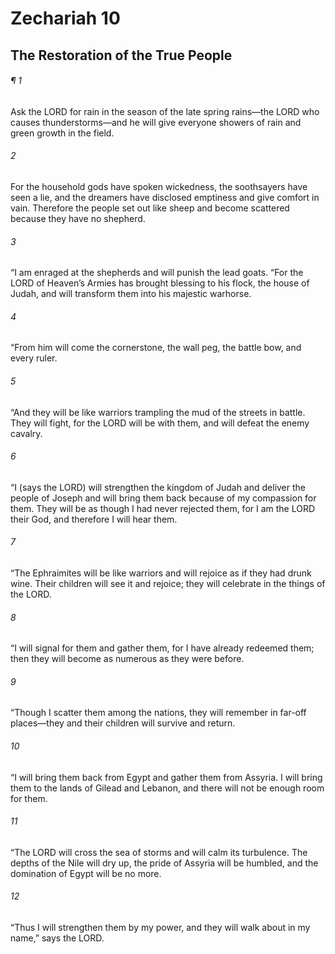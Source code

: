 # Zechariah 10
## The Restoration of the True People
###### ¶ 1
Ask the LORD for rain in the season of the late spring rains—the LORD who causes thunderstorms—and he will give everyone showers of rain and green growth in the field.
###### 2
For the household gods have spoken wickedness, the soothsayers have seen a lie, and the dreamers have disclosed emptiness and give comfort in vain. Therefore the people set out like sheep and become scattered because they have no shepherd.
###### 3
“I am enraged at the shepherds and will punish the lead goats.
“For the LORD of Heaven’s Armies has brought blessing to his flock, the house of Judah, and will transform them into his majestic warhorse.
###### 4
“From him will come the cornerstone, the wall peg, the battle bow, and every ruler.
###### 5
“And they will be like warriors trampling the mud of the streets in battle. They will fight, for the LORD will be with them, and will defeat the enemy cavalry.
###### 6
“I (says the LORD) will strengthen the kingdom of Judah and deliver the people of Joseph and will bring them back because of my compassion for them. They will be as though I had never rejected them, for I am the LORD their God, and therefore I will hear them.
###### 7
“The Ephraimites will be like warriors and will rejoice as if they had drunk wine. Their children will see it and rejoice; they will celebrate in the things of the LORD.
###### 8
“I will signal for them and gather them, for I have already redeemed them; then they will become as numerous as they were before.
###### 9
“Though I scatter them among the nations, they will remember in far-off places—they and their children will survive and return.
###### 10
“I will bring them back from Egypt and gather them from Assyria. I will bring them to the lands of Gilead and Lebanon, and there will not be enough room for them.
###### 11
“The LORD will cross the sea of storms and will calm its turbulence. The depths of the Nile will dry up, the pride of Assyria will be humbled, and the domination of Egypt will be no more.
###### 12
“Thus I will strengthen them by my power, and they will walk about in my name,” says the LORD.
